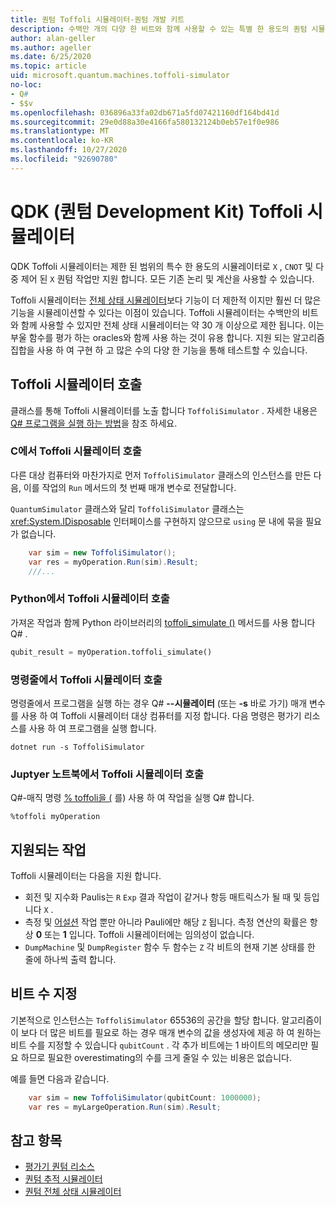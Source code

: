 ```yaml
---
title: 퀀텀 Toffoli 시뮬레이터-퀀텀 개발 키트
description: 수백만 개의 다양 한 비트와 함께 사용할 수 있는 특별 한 용도의 퀀텀 시뮬레이터 인 Microsoft QDK Toffoli 시뮬레이터에 대해 알아봅니다.
author: alan-geller
ms.author: ageller
ms.date: 6/25/2020
ms.topic: article
uid: microsoft.quantum.machines.toffoli-simulator
no-loc:
- Q#
- $$v
ms.openlocfilehash: 036896a33fa02db671a5fd07421160df164bd41d
ms.sourcegitcommit: 29e0d88a30e4166fa580132124b0eb57e1f0e986
ms.translationtype: MT
ms.contentlocale: ko-KR
ms.lasthandoff: 10/27/2020
ms.locfileid: "92690780"
---
```

# <a name="quantum-development-kit-qdk-toffoli-simulator"></a>QDK (퀀텀 Development Kit) Toffoli 시뮬레이터

QDK Toffoli 시뮬레이터는 제한 된 범위의 특수 한 용도의 시뮬레이터로 `X` , `CNOT` 및 다중 제어 된 `X` 퀀텀 작업만 지원 합니다. 모든 기존 논리 및 계산을 사용할 수 있습니다.

Toffoli 시뮬레이터는 [전체 상태 시뮬레이터](xref:microsoft.quantum.machines.full-state-simulator)보다 기능이 더 제한적 이지만 훨씬 더 많은 기능을 시뮬레이션할 수 있다는 이점이 있습니다. Toffoli 시뮬레이터는 수백만의 비트와 함께 사용할 수 있지만 전체 상태 시뮬레이터는 약 30 개 이상으로 제한 됩니다. 이는 부울 함수를 평가 하는 oracles와 함께 사용 하는 것이 유용 합니다. 지원 되는 알고리즘 집합을 사용 하 여 구현 하 고 많은 수의 다양 한 기능을 통해 테스트할 수 있습니다.

## <a name="invoking-the-toffoli-simulator"></a>Toffoli 시뮬레이터 호출

클래스를 통해 Toffoli 시뮬레이터를 노출 합니다 `ToffoliSimulator` . 자세한 내용은 [ Q# 프로그램을 실행 하는 방법](xref:microsoft.quantum.guide.host-programs)을 참조 하세요.

### <a name="invoking-the-toffoli-simulator-from-c"></a>C에서 Toffoli 시뮬레이터 호출 #

다른 대상 컴퓨터와 마찬가지로 먼저 `ToffoliSimulator` 클래스의 인스턴스를 만든 다음, 이를 작업의 `Run` 메서드의 첫 번째 매개 변수로 전달합니다.

`QuantumSimulator` 클래스와 달리 `ToffoliSimulator` 클래스는 <xref:System.IDisposable> 인터페이스를 구현하지 않으므로 `using` 문 내에 묶을 필요가 없습니다.

```csharp
    var sim = new ToffoliSimulator();
    var res = myOperation.Run(sim).Result;
    ///...
```

### <a name="invoking-the-toffoli-simulator-from-python"></a>Python에서 Toffoli 시뮬레이터 호출

가져온 작업과 함께 Python 라이브러리의 [toffoli_simulate ()](https://docs.microsoft.com/python/qsharp-core/qsharp.loader.qsharpcallable) 메서드를 사용 합니다 Q# .

```python
qubit_result = myOperation.toffoli_simulate()
```

### <a name="invoking-the-toffoli-simulator-from-the-command-line"></a>명령줄에서 Toffoli 시뮬레이터 호출

명령줄에서 프로그램을 실행 하는 경우 Q# **--시뮬레이터** (또는 **-s** 바로 가기) 매개 변수를 사용 하 여 Toffoli 시뮬레이터 대상 컴퓨터를 지정 합니다. 다음 명령은 평가기 리소스를 사용 하 여 프로그램을 실행 합니다. 

```dotnetcli
dotnet run -s ToffoliSimulator
```

### <a name="invoking-the-toffoli-simulator-from-juptyer-notebooks"></a>Juptyer 노트북에서 Toffoli 시뮬레이터 호출

Q#-매직 명령 [% toffoli을 (](xref:microsoft.quantum.iqsharp.magic-ref.toffoli) 를) 사용 하 여 작업을 실행 Q# 합니다.

```
%toffoli myOperation
```

## <a name="supported-operations"></a>지원되는 작업

Toffoli 시뮬레이터는 다음을 지원 합니다.

* 회전 및 지수화 Paulis는 `R` `Exp` 결과 작업이 같거나 항등 매트릭스가 될 때 및 등입니다 `X` .
* 측정 및 [어설션](xref:Microsoft.Quantum.Diagnostics.AssertMeasurement) 작업 뿐만 아니라 Pauli에만 해당 `Z` 됩니다. 측정 연산의 확률은 항상 **0** 또는 **1** 입니다. Toffoli 시뮬레이터에는 임의성이 없습니다.
* `DumpMachine` 및 `DumpRegister` 함수
두 함수는 `Z` 각 비트의 현재 기본 상태를 한 줄에 하나씩 출력 합니다.

## <a name="specifying-the-number-of-qubits"></a>비트 수 지정

기본적으로 인스턴스는 `ToffoliSimulator` 65536의 공간을 할당 합니다.
알고리즘이이 보다 더 많은 비트를 필요로 하는 경우 매개 변수의 값을 생성자에 제공 하 여 원하는 비트 수를 지정할 수 있습니다 `qubitCount` .
각 추가 비트에는 1 바이트의 메모리만 필요 하므로 필요한 overestimating의 수를 크게 줄일 수 있는 비용은 없습니다.

예를 들면 다음과 같습니다.

```csharp
    var sim = new ToffoliSimulator(qubitCount: 1000000);
    var res = myLargeOperation.Run(sim).Result;
```

## <a name="see-also"></a>참고 항목

- [평가기 퀀텀 리소스](xref:microsoft.quantum.machines.resources-estimator)
- [퀀텀 추적 시뮬레이터](xref:microsoft.quantum.machines.qc-trace-simulator.intro)
- [퀀텀 전체 상태 시뮬레이터](xref:microsoft.quantum.machines.full-state-simulator) 